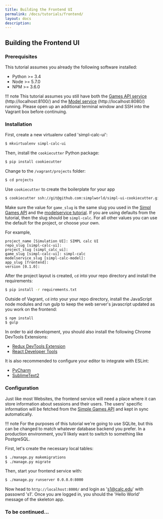 ```yaml
---
title: Building the Frontend UI
permalink: /docs/tutorials/frontend/
layout: docs
description:
---
```


## Building the Frontend UI

### Prerequisites

This tutorial assumes you already the following software installed:

* Python >= 3.4
* Node >= 5.7.0
* NPM >= 3.6.0

!!! note
    This tutorial assumes you still have both the [Games API service](./games-api.md) (http://localhost:8100/) and the [Model service](./games-api.md) (http://localhost:8080/) running.  Please open up an additional terminal window and SSH into the Vagrant box before continuing.

### Installation

First, create a new virtualenv called 'simpl-calc-ui':

```bash
$ mkvirtualenv simpl-calc-ui
```

Then, install the `cookiecutter` Python package:

```bash
$ pip install cookiecutter
```

Change to the `/vagrant/projects` folder:

```bash
$ cd projects
```

Use `cookiecutter` to create the boilerplate for your app

```bash
$ cookiecutter ssh://git@github.com:simplworld/simpl-ui-cookiecutter.git --checkout develop
```

Make sure the value for `game_slug` is the same slug you used in the [Simpl Games API](./games-api.md)
and the [modelservice tutorial](./games-api.md). If you are using defaults from the tutorial,
then the slug should be `simpl-calc`. For all other values you can use the default for the project, or choose your own.

For example,
```
project_name [Simulation UI]: SIMPL calc UI
repo_slug [simpl-calc-ui]:
project_slug [simpl_calc_ui]:
game_slug [simpl-calc-ui]: simpl-calc
modelservice_slug [simpl-calc-model]:
app_slug [frontend]:
version [0.1.0]:
```

After the project layout is created, `cd` into your repo directory and install the requirements:

```bash
$ pip install -r requirements.txt
```

Outside of Vagrant, `cd` into your your repo directory, install the JavaScript node modules and run gulp to keep the web server's javascript updated as you work on the frontend:

```bash
$ npm install
$ gulp
```

In order to aid development, you should also install the following Chrome DevTools Extensions:

* [Redux DevTools Extension](https://chrome.google.com/webstore/detail/redux-devtools/lmhkpmbekcpmknklioeibfkpmmfibljd)
* [React Developer Tools](https://chrome.google.com/webstore/detail/react-developer-tools/fmkadmapgofadopljbjfkapdkoienihi?hl=en)

It is also recommended to configure your editor to integrate with ESLint:

* [PyCharm](https://www.jetbrains.com/help/pycharm/2016.1/eslint.html)
* [SublimeText2](https://github.com/roadhump/SublimeLinter-eslint)

### Configuration

Just like most Websites, the frontend service will need a place where it can store information about sessions and their users. The users' specific information will be fetched from the [Simple Games API](./games-api.md) and kept in sync automatically.

!!! note
    For the purposes of this tutorial we're going to use SQLite, but this can be changed to match whatever database backend you prefer. In a production environment, you'll likely want to switch to something like PostgreSQL.

First, let's create the necessary local tables:

```bash
$ ./manage.py makemigrations
$ ./manage.py migrate
```

Then, start your frontend service with:

```bash
$ ./manage.py runserver 0.0.0.0:8000
```

Now head to `http://localhost:8000/` and login as 's1@calc.edu' with passowrd 's1'. Once you are logged in, you should the 'Hello World' message of the skeleton app.

### To be continued...
